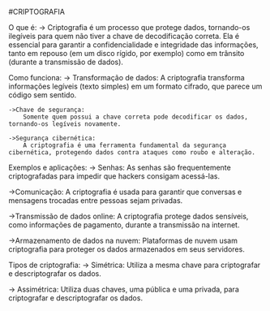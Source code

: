 #CRIPTOGRAFIA  

O que é:
-> Criptografia é um processo que protege dados, tornando-os ilegíveis para quem não tiver a chave de decodificação correta.
   Ela é essencial para garantir a confidencialidade e integridade das informações, tanto em repouso (em um disco rígido, por exemplo) 
   como em trânsito (durante a transmissão de dados).   

Como funciona:
-> Transformação de dados:
    A criptografia transforma informações legíveis (texto simples) em um formato cifrado, que parece um código sem sentido.

    ->Chave de segurança:
        Somente quem possui a chave correta pode decodificar os dados, tornando-os legíveis novamente.

    ->Segurança cibernética:
        A criptografia é uma ferramenta fundamental da segurança cibernética, protegendo dados contra ataques como roubo e alteração. 

Exemplos e aplicações:
 -> Senhas:
      As senhas são frequentemente criptografadas para impedir que hackers consigam acessá-las. 

 ->Comunicação:
      A criptografia é usada para garantir que conversas e mensagens trocadas entre pessoas sejam privadas. 

->Transmissão de dados online:
      A criptografia protege dados sensíveis, como informações de pagamento, durante a transmissão na internet. 

->Armazenamento de dados na nuvem:
      Plataformas de nuvem usam criptografia para proteger os dados armazenados em seus servidores. 


Tipos de criptografia:
-> Simétrica: 
    Utiliza a mesma chave para criptografar e descriptografar os dados. 

-> Assimétrica: 
    Utiliza duas chaves, uma pública e uma privada, para criptografar e descriptografar os dados. 
